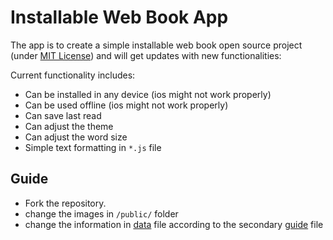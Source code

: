 # Installable Web Book App

The app is to create a simple installable web book open source project (under [MIT License](./LICENSE.md)) and will get updates with new functionalities:

Current functionality includes:

- Can be installed in any device (ios might not work properly)
- Can be used offline (ios might not work properly)
- Can save last read
- Can adjust the theme
- Can adjust the word size
- Simple text formatting in `*.js` file

## Guide

- Fork the repository.
- change the images in `/public/` folder
- change the information in [data](./src/data/ContentData.js) file according to the secondary [guide](./src/data/README.md) file
